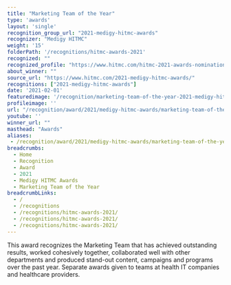 ```yaml
---
title: "Marketing Team of the Year"
type: 'awards'
layout: 'single'
recognition_group_url: "2021-medigy-hitmc-awards"
recognizer: "Medigy HITMC"
weight: '15'
folderPath: '/recognitions/hitmc-awards-2021'
recognized: ""
recognized_profile: "https://www.hitmc.com/hitmc-2021-awards-nominations/"
about_winner: ""
source_url: "https://www.hitmc.com/2021-medigy-hitmc-awards/"
recognitions: ["2021-medigy-hitmc-awards"]
date: '2021-02-01'
featuredimage: '/recognition/marketing-team-of-the-year-2021-medigy-hitmc-awards.jpg'
profileimage: ''
url: "/recognition/award/2021/medigy-hitmc-awards/marketing-team-of-the-year"
youtube: ''
winner_url: ""
masthead: "Awards"
aliases:
 - /recognition/award/2021/medigy-hitmc-awards/marketing-team-of-the-year
breadcrumbs:
  - Home
  - Recognition
  - Award
  - 2021
  - Medigy HITMC Awards
  - Marketing Team of the Year
breadcrumbLinks:
  - /
  - /recognitions
  - /recognitions/hitmc-awards-2021/
  - /recognitions/hitmc-awards-2021/
  - /recognitions/hitmc-awards-2021/
---
```


This award recognizes the Marketing Team that has achieved outstanding results, worked cohesively together, collaborated well with other departments and produced stand-out content, campaigns and programs over the past year. Separate awards given to teams at health IT companies and healthcare providers.